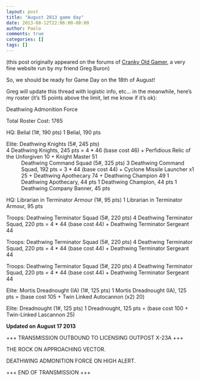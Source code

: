 ```yaml
---
layout: post
title: "August 2013 game day"
date: 2013-08-12T22:06:00-08:00
author: Paolo
comments: true
categories: []
tags: []
---
```

<div class="info">(this post originally appeared on the forums of <a href="http://crankyoldgamer.net/CrankyBlog/">Cranky Old Gamer</a>, a very fine website run by my friend Greg Buron)</div>

So, we should be ready for Game Day on the 18th of August!

Greg will update this thread with logistic info, etc… in the meanwhile, here’s my roster (it’s 15 points above the limit, let me know if it’s ok):

Deathwing Admonition Force

Total Roster Cost: 1765

HQ: Belial (1#, 190 pts)
1 Belial, 190 pts

<dl>
<dt>Elite: Deathwing Knights (5#, 245 pts)</dt>
<dt>4 Deathwing Knights, 245 pts = 4 * 46 (base cost 46) + Perfidious Relic of the Unforgiven 10 + Knight Master 51</dt>
<dd>
Deathwing Command Squad (5#, 325 pts)
3 Deathwing Command Squad, 192 pts = 3 * 44 (base cost 44) + Cyclone Missile Launcher x1 25 + Deathwing Apothecary 74 + Deathwing Champion 49
1 Deathwing Apothecary, 44 pts
1 Deathwing Champion, 44 pts
1 Deathwing Company Banner, 45 pts
</dd>
</dl>

HQ: Librarian in Terminator Armour (1#, 95 pts)
1 Librarian in Terminator Armour, 95 pts

Troops: Deathwing Terminator Squad (5#, 220 pts)
4 Deathwing Terminator Squad, 220 pts = 4 * 44 (base cost 44) + Deathwing Terminator Sergeant 44

Troops: Deathwing Terminator Squad (5#, 220 pts)
4 Deathwing Terminator Squad, 220 pts = 4 * 44 (base cost 44) + Deathwing Terminator Sergeant 44

Troops: Deathwing Terminator Squad (5#, 220 pts)
4 Deathwing Terminator Squad, 220 pts = 4 * 44 (base cost 44) + Deathwing Terminator Sergeant 44

Elite: Mortis Dreadnought (IA) (1#, 125 pts)
1 Mortis Dreadnought (IA), 125 pts = (base cost 105 + Twin Linked Autocannon (x2) 20)

Elite: Dreadnought (1#, 125 pts)
1 Dreadnought, 125 pts = (base cost 100 + Twin-Linked Lascannon 25)

**Updated on August 17 2013**

+++ TRANSMISSION OUTBOUND TO LICENSING OUTPOST X-23A +++

THE ROCK ON APPROACHING VECTOR.

DEATHWING ADMONITION FORCE ON HIGH ALERT.

+++ END OF TRANSMISSION +++
